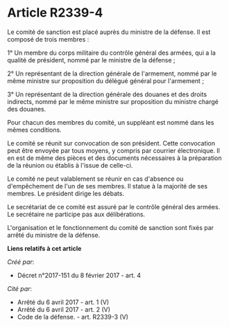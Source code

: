 # Article R2339-4

Le comité de sanction est placé auprès du ministre de la défense. Il est composé de trois membres : 

1° Un membre du corps militaire du contrôle général des armées, qui a la qualité de président, nommé par le ministre de la
défense ; 

2° Un représentant de la direction générale de l'armement, nommé par le même ministre sur proposition du délégué général pour
l'armement ; 

3° Un représentant de la direction générale des douanes et des droits indirects, nommé par le même ministre sur proposition
du ministre chargé des douanes. 

Pour chacun des membres du comité, un suppléant est nommé dans les mêmes conditions. 

Le comité se réunit sur convocation de son président. Cette convocation peut être envoyée par tous moyens, y compris par
courrier électronique. Il en est de même des pièces et des documents nécessaires à la préparation de la réunion ou établis à
l'issue de celle-ci. 

Le comité ne peut valablement se réunir en cas d'absence ou d'empêchement de l'un de ses membres. Il statue à la majorité de
ses membres. Le président dirige les débats. 

Le secrétariat de ce comité est assuré par le contrôle général des armées. Le secrétaire ne participe pas aux délibérations. 

L'organisation et le fonctionnement du comité de sanction sont fixés par arrêté du ministre de la défense.

**Liens relatifs à cet article**

_Créé par_:

  - Décret n°2017-151 du 8 février 2017 - art. 4

_Cité par_:

  - Arrêté du 6 avril 2017 - art. 1 (V)
  - Arrêté du 6 avril 2017 - art. 2 (V)
  - Code de la défense. - art. R2339-3 (V)

